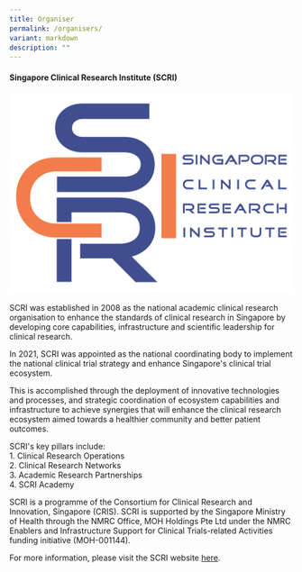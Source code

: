 ```yaml
---
title: Organiser
permalink: /organisers/
variant: markdown
description: ""
---
```

<h4><strong>Singapore Clinical Research Institute (SCRI)</strong></h4>

<div class="row padding--top--xl">
	<div class="col is-6">
		<img src="/images/scri_logo.png">
	</div>
</div>
<div class="row">
	<div class="col is-12">
				<p>SCRI was established in 2008 as the national academic clinical research organisation to enhance the standards of clinical research in Singapore by developing core capabilities, infrastructure and scientific leadership for clinical research.</p>

<p>In 2021, SCRI was appointed as the national coordinating body to implement the national clinical trial strategy and enhance Singapore's clinical trial ecosystem.</p>

<p>This is accomplished through the deployment of innovative technologies and processes, and strategic coordination of ecosystem capabilities and infrastructure to achieve synergies that will enhance the clinical research ecosystem aimed towards a healthier community and better patient outcomes.</p>

<p>SCRI's key pillars include:<br>
1.  	Clinical Research Operations<br>
2.  	Clinical Research Networks<br>
3.  	Academic Research Partnerships<br>
4.  	SCRI Academy</p>

<p>
SCRI is a programme of the Consortium for Clinical Research and Innovation, Singapore (CRIS). SCRI is supported by the Singapore Ministry of Health through the NMRC Office, MOH Holdings Pte Ltd under the NMRC Enablers and Infrastructure Support for Clinical Trials-related Activities funding initiative (MOH-001144).</p>
		<p>For more information, please visit the SCRI website <a href="https://www.scri.edu.sg">here</a>.</p>
	</div>
</div>